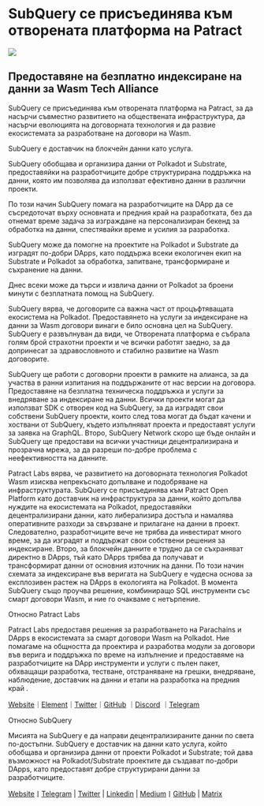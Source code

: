 # SubQuery се присъединява към отворената платформа на Patract

![](https://miro.medium.com/max/1400/0*0inUQ8U1g9auTjfU)

## **Предоставяне на безплатно индексиране на данни за Wasm Tech Alliance**

SubQuery се присъединява към отворената платформа на Patract, за да насърчи съвместно развитието на обществената инфраструктура, да насърчи еволюцията на договорната технология и да развие екосистемата за разработване на договори на Wasm.

SubQuery е доставчик на блокчейн данни като услуга.

SubQuery обобщава и организира данни от Polkadot и Substrate, предоставяйки на разработчиците добре структурирана поддръжка на данни, която им позволява да използват ефективно данни в различни проекти.

По този начин SubQuery помага на разработчиците на DApp да се съсредоточат върху основната и предния край на разработката, без да отнемат време задача за изграждане на персонализиран бекенд за обработка на данни, спестявайки време и усилия за разработка.

SubQuery може да помогне на проектите на Polkadot и Substrate да изградят по-добри DApps, като поддържа всеки екологичен екип на Substrate и Polkadot за обработка, запитване, трансформиране и съхранение на данни.

Днес всеки може да търси и извлича данни от Polkadot за броени минути с безплатната помощ на SubQuery.

SubQuery вярва, че договорите са важна част от процъфтяващата екосистема на Polkadot. Предоставянето на услуги за индексиране на данни за Wasm договори винаги е било основна цел на SubQuery. SubQuery е развълнуван да види, че Отворената платформа е събрала голям брой страхотни проекти и че всички работят заедно, за да допринесат за здравословното и стабилно развитие на Wasm договорите.

SubQuery ще работи с договорни проекти в рамките на алианса, за да участва в ранни изпитания на поддържаните от нас версии на договора. Предоставяне на безплатна техническа поддръжка и услуги за внедряване за индексиране на данни. Всички проекти могат да използват SDK с отворен код на SubQuery, за да изградят свои собствени SubQuery проекти, които след това могат да бъдат качени и хоствани от SubQuery, където изпълняват проекта и предоставят услуги за заявка на GraphQL. Второ, SubQuery Network скоро ще бъде онлайн и SubQuery ще предостави на всички участници децентрализирана и прозрачна мрежа, за да разреши по-добре проблема с неефективността на данните.

Patract Labs вярва, че развитието на договорната технология Polkadot Wasm изисква непрекъснато допълване и подобряване на инфраструктурата. SubQuery се присъединява към Patract Open Platform като доставчик на инфраструктура за данни, който допълва нуждите на екосистемата на Polkadot, предоставяйки децентрализирани данни, като либерализира достъпа и намалява оперативните разходи за свързване и прилагане на данни в проект. Следователно, разработчиците вече не трябва да инвестират много време, за да изградят и поддържат свои собствени решения за индексиране. Второ, за блокчейн данните е трудно да се съхраняват директно в DApps, тъй като DApps трябва да получават и трансформират данни от основния източник на данни. По този начин схемата за индексиране във веригата на SubQuery е чудесна основа за експлозивен растеж на DApps в екологията на Polkadot. В момента SubQuery също проучва решение, комбиниращо SQL инструменти със смарт договори Wasm, и ние го очакваме с нетърпение.

Относно Patract Labs

Patract Labs предоставя решения за разработването на Parachains и DApps в екосистемата за смарт договори Wasm на Polkadot. Ние помагаме на общността да проектира и разработва модули за договори във верига и поддръжка по време на изпълнение и предоставяме на разработчиците на DApp инструменти и услуги с пълен пакет, обхващащи разработка, тестване, отстраняване на грешки, внедряване, наблюдение, доставчик на данни и етапи на разработка на предния край .

[Website](https://patract.io/)｜[Element](https://app.element.io/#/room/#PatractLabsDev:matrix.org)｜[Twitter](https://twitter.com/PatractLabs)｜[GitHub](https://github.com/patractlabs) ｜[Discord](https://discord.gg/yMRMqcAb24) ｜[Telegram](https://t.me/patract)

Относно SubQuery

Мисията на SubQuery е да направи децентрализираните данни по света по-достъпни. SubQuery е доставчик на данни като услуга, който обобщава и организира данни от проекти Polkadot и Substrate; той дава възможност на Polkadot/Substrate проектите да създават по-добри DApps, като предоставят добре структурирани данни за разработчиците.

[Website](https://www.subquery.network/)丨[Telegram](https://t.me/subquerynetwork) | [Twitter](https://twitter.com/subquerynetwork) | [Linkedin](https://www.linkedin.com/company/subquery) | [Medium](https://subquery.medium.com/)丨[GitHub](https://github.com/subquery/subql) | [Matrix](https://matrix.to/#/#subquery:matrix.org)